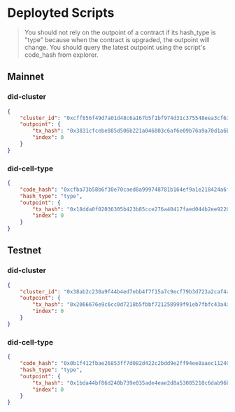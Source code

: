 # Deployted Scripts

> You should not rely on the outpoint of a contract if its hash_type is "type" because when the contract is upgraded, the outpoint will change. You should query the latest outpoint using the script's code_hash from explorer.

## Mainnet

### did-cluster

```json
{
    "cluster_id": "0xcff856f49d7a01d48c6a167b5f1bf974d31c375548eea3cf63145a233929f938",
    "outpoint": {
        "tx_hash": "0x3831cfcebe885d506b221a046803c6af6e09b76a9a70d1a6bdb57bf2e93a58f0",
        "index": 0
    }
}

```

### did-cell-type

```json
{
    "code_hash": "0xcfba73b58b6f30e70caed8a999748781b164ef9a1e218424a6fb55ebf641cb33",
    "hash_type": "type",
    "outpoint": {
        "tx_hash": "0x18dda0f02036305b423b85cce276a40417faed044b2ee9220284215f38734daa",
        "index": 0
    }
}

```

## Testnet

### did-cluster

```json
{
    "cluster_id": "0x38ab2c230a9f44b4ed7ebb4f7f15a7c9ecf79b3d723a2caf4a8e1b621f61dd71",
    "outpoint": {
        "tx_hash": "0x2066676e9c6cc0d7218b5fbbf721258999f91eb7fbfc43a4ae080a45b54efb27",
        "index": 0
    }
}
```


### did-cell-type

```json
{
    "code_hash": "0x0b1f412fbae26853ff7d082d422c2bdd9e2ff94ee8aaec11240a5b34cc6e890f",
    "hash_type": "type",
    "outpoint": {
        "tx_hash": "0x1bda44bf86d240b739e035ade4eae2d8a53085210c6dab96b49ffeacb8c1174e",
        "index": 0
    }
}

```
